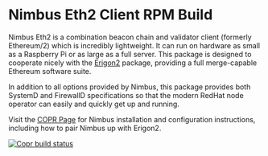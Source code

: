 # Nimbus Eth2 Client RPM Build

Nimbus Eth2 is a combination beacon chain and validator client (formerly
Ethereum/2) which is incredibly lightweight. It can run on hardware as
small as a Raspberry Pi or as large as a full server. This package is
designed to cooperate nicely with the [Erigon2](https://github.com/kaiwetlesen/erigon2-release)
package, providing a full merge-capable Ethereum software suite.

In addition to all options provided by Nimbus, this package provides
both SystemD and FirewallD specifications so that the modern RedHat node
operator can easily and quickly get up and running.

Visit the [COPR Page](https://copr.fedorainfracloud.org/coprs/kwetlesen/nimbus-eth2/)
for Nimbus installation and configuration instructions, including how to
pair Nimbus up with Erigon2.

[![Copr build status](https://copr.fedorainfracloud.org/coprs/kwetlesen/nimbus-eth2/package/nimbus-eth2/status_image/last_build.png)](https://copr.fedorainfracloud.org/coprs/kwetlesen/nimbus-eth2/package/nimbus-eth2/)

